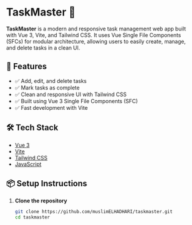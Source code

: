 # TaskMaster 📝

**TaskMaster** is a modern and responsive task management web app built with Vue 3, Vite, and Tailwind CSS. It uses Vue Single File Components (SFCs) for modular architecture, allowing users to easily create, manage, and delete tasks in a clean UI.

## 🚀 Features

- ✅ Add, edit, and delete tasks
- ✅ Mark tasks as complete
- ✅ Clean and responsive UI with Tailwind CSS
- ✅ Built using Vue 3 Single File Components (SFC)
- ✅ Fast development with Vite

## 🛠️ Tech Stack

- [Vue 3](https://vuejs.org/)
- [Vite](https://vitejs.dev/)
- [Tailwind CSS](https://tailwindcss.com/)
- [JavaScript](https://developer.mozilla.org/en-US/docs/Web/JavaScript)

## 📦 Setup Instructions

1. **Clone the repository**

   ```bash
   git clone https://github.com/muslimELHADHARI/taskmaster.git
   cd taskmaster
